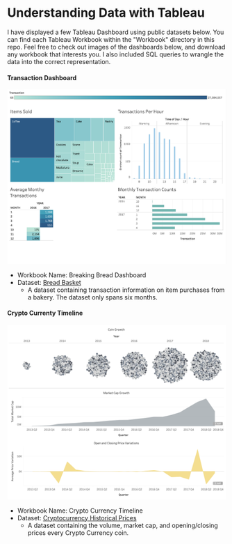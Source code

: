 # Understanding Data with Tableau

I have displayed a few Tableau Dashboard using public datasets below. You can find each Tableau Workbook within the "Workbook" directory in this repo. Feel free to check out images of the dashboards below, and download any workbook that interests you. I also included SQL queries to wrangle the data into the correct representation.

#### Transaction Dashboard

![Transaction Dashboard](./Workbooks/BreakingBread/BreakBreadDashboard.png)

- Workbook Name: Breaking Bread Dashboard
- Dataset: [Bread Basket](https://www.kaggle.com/xvivancos/transactions-from-a-bakery)
  - A dataset containing transaction information on item purchases from a bakery. The dataset only spans six months.

#### Crypto Currenty Timeline

![Crypto Currency Timeline](./Workbooks/CryptoCurrencyTimeline/CryptoCurrencyTimeline.png)

  - Workbook Name: Crypto Currency Timeline
  - Dataset: [Cryptocurrency Historical Prices](https://www.kaggle.com/sudalairajkumar/cryptocurrencypricehistory)
    - A dataset containing the volume, market cap, and opening/closing prices every Crypto Currency coin.
